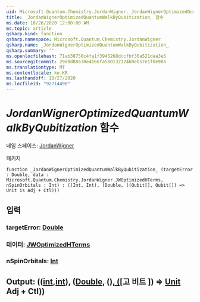 ```yaml
---
uid: Microsoft.Quantum.Chemistry.JordanWigner._JordanWignerOptimizedQuantumWalkByQubitization_
title: _JordanWignerOptimizedQuantumWalkByQubitization_ 함수
ms.date: 10/26/2020 12:00:00 AM
ms.topic: article
qsharp.kind: function
qsharp.namespace: Microsoft.Quantum.Chemistry.JordanWigner
qsharp.name: _JordanWignerOptimizedQuantumWalkByQubitization_
qsharp.summary: ''
ms.openlocfilehash: 71ab38750c4fa1f3945268dccfbf36a521daa3e5
ms.sourcegitcommit: 29e0d88a30e4166fa580132124b0eb57e1f0e986
ms.translationtype: MT
ms.contentlocale: ko-KR
ms.lasthandoff: 10/27/2020
ms.locfileid: "92714498"
---
```

# <a name="_jordanwigneroptimizedquantumwalkbyqubitization_-function"></a>_JordanWignerOptimizedQuantumWalkByQubitization_ 함수

네임 스페이스: [JordanWigner](xref:Microsoft.Quantum.Chemistry.JordanWigner)

패키지 [](https://nuget.org/packages/)




```qsharp
function _JordanWignerOptimizedQuantumWalkByQubitization_ (targetError : Double, data : Microsoft.Quantum.Chemistry.JordanWigner.JWOptimizedHTerms, nSpinOrbitals : Int) : ((Int, Int), (Double, ((Qubit[], Qubit[]) => Unit is Adj + Ctl)))
```


## <a name="input"></a>입력

### <a name="targeterror--double"></a>targetError: [Double](xref:microsoft.quantum.lang-ref.double)




### <a name="data--jwoptimizedhterms"></a>데이터: [JWOptimizedHTerms](xref:Microsoft.Quantum.Chemistry.JordanWigner.JWOptimizedHTerms)




### <a name="nspinorbitals--int"></a>nSpinOrbitals: [Int](xref:microsoft.quantum.lang-ref.int)





## <a name="output--intintdoublequbitqubit--unit-adj--ctl"></a>Output: (([int](xref:microsoft.quantum.lang-ref.int),[int](xref:microsoft.quantum.lang-ref.int)), ([Double](xref:microsoft.quantum.lang-ref.double), ()[, (](xref:microsoft.quantum.lang-ref.qubit)[고 비트 [](xref:microsoft.quantum.lang-ref.qubit)]) => [Unit](xref:microsoft.quantum.lang-ref.unit) Adj + Ctl))

